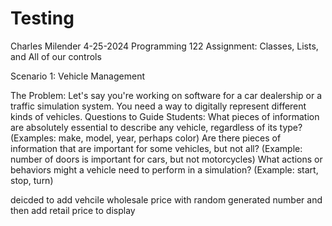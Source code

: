 # Testing
Charles Milender
4-25-2024
Programming 122
Assignment: Classes, Lists, and All of our controls

Scenario 1: Vehicle Management

The Problem: Let's say you're working on software for a car dealership or a traffic simulation system. You need a way to digitally represent different kinds of vehicles.
Questions to Guide Students:
What pieces of information are absolutely essential to describe any vehicle, regardless of its type? (Examples: make, model, year, perhaps color)
Are there pieces of information that are important for some vehicles, but not all? (Example: number of doors is important for cars, but not motorcycles)
What actions or behaviors might a vehicle need to perform in a simulation? (Example: start, stop, turn)

deicded to add vehcile wholesale price with random generated number and then add retail price to display
